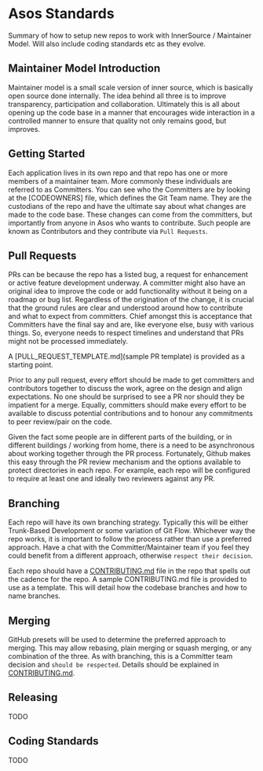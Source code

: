 # Asos Standards
Summary of how to setup new repos to work with InnerSource / Maintainer Model. Will also include coding standards etc as they evolve.

## Maintainer Model Introduction
Maintainer model is a small scale version of inner source, which is basically open source done internally. The idea behind all three is to improve transparency, participation and collaboration. Ultimately this is all about opening up the code base in a manner that encourages wide interaction in a controlled manner to ensure that quality not only remains good, but improves.

## Getting Started
Each application lives in its own repo and that repo has one or more members of a maintainer team. More commonly these individuals are referred to as Committers. You can see who the Committers are by looking at the [CODEOWNERS] file, which defines the Git Team name. They are the custodians of the repo and have the ultimate say about what changes are made to the code base.  These changes can come from the committers, but importantly from anyone in Asos who wants to contribute. Such people are known as Contributors and they contribute via `Pull Requests`.

## Pull Requests
PRs can be because the repo has a listed bug, a request for enhancement or active feature development underway. A committer might also have an original idea to improve the code or add functionality without it being on a roadmap or bug list. Regardless of the origination of the change, it is crucial that the ground rules are clear and understood around how to contribute and what to expect from committers. Chief amongst this is acceptance that Committers have the final say and are, like everyone else, busy with various things. So, everyone needs to respect timelines and understand that PRs might not be processed immediately.

A [PULL_REQUEST_TEMPLATE.md](sample PR template) is provided as a starting point.

Prior to any pull request, every effort should be made to get committers and contributors together to discuss the work, agree on the design and align expectations. No one should be surprised to see a PR nor should they be impatient for a merge. Equally, committers should make every effort to be available to discuss potential contributions and to honour any commitments to peer review/pair on the code.

Given the fact some people are in different parts of the building, or in different buildings / working from home, there is a need to be asynchronous about working together through the PR process. Fortunately, Github makes this easy through the PR review mechanism and the options available to protect directories in each repo. For example, each repo will be configured to require at least one and ideally two reviewers against any PR.

## Branching
Each repo will have its own branching strategy. Typically this will be either Trunk-Based Development or some variation of Git Flow. Whichever way the repo works, it is important to follow the process rather than use a preferred approach. Have a chat with the Committer/Maintainer team if you feel they could benefit from a different approach, otherwise `respect their decision`. 

Each repo should have a [CONTRIBUTING.md](CONTRIBUTING.md) file in the repo that spells out the cadence for the repo. A sample CONTRIBUTING.md file is provided to use as a template. This will detail how the codebase branches and how to name branches.

## Merging
GitHub presets will be used to determine the preferred approach to merging. This may allow rebasing, plain merging or squash merging, or any combination of the three. As with branching, this is a Committer team decision and `should be respected`. Details should be explained in [CONTRIBUTING.md](CONTRIBUTING.md). 


## Releasing
TODO

## Coding Standards
TODO

